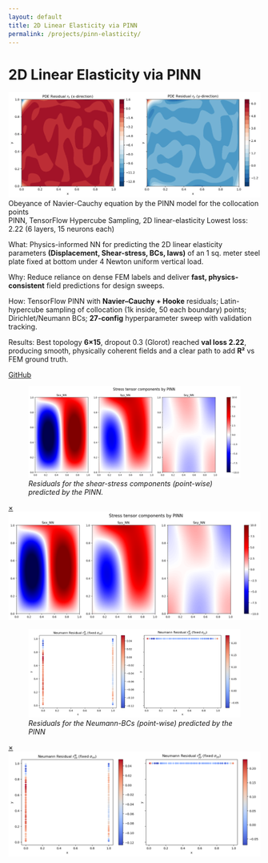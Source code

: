 ```yaml
---
layout: default
title: 2D Linear Elasticity via PINN
permalink: /projects/pinn-elasticity/
---
```

# 2D Linear Elasticity via PINN

<div class="media hero" data-alt="Obeyance of Navier-Cauchy equation by the PINN model for the collocation points">
  <img src="/assets/img/projects/pinn-elasticity/hero.png"
       alt="Obeyance of Navier-Cauchy equation by the PINN model for the collocation points">
</div>

<div class="hero-note">Obeyance of Navier-Cauchy equation by the PINN model for the collocation points</div>

<div class="metrics">
  <span class="metric">PINN, TensorFlow</span>
  <span class="metric alt">Hypercube Sampling, 2D linear-elasticity</span>
  <span class="metric good">Lowest loss: 2.22 (6 layers, 15 neurons each)</span>
</div>

<p><span class="label">What:</span> Physics-informed NN for predicting the 2D linear elasticity parameters <strong>(Displacement, Shear-stress, BCs, laws)</strong> of an 1 sq. meter steel plate fixed at bottom under 4 Newton uniform vertical load.</p>
<p><span class="label">Why:</span> Reduce reliance on dense FEM labels and deliver <strong>fast, physics-consistent</strong> field predictions for design sweeps.</p>
<p><span class="label">How:</span> TensorFlow PINN with <strong>Navier–Cauchy + Hooke</strong> residuals; Latin-hypercube sampling of collocation (1k inside, 50 each boundary) points; Dirichlet/Neumann BCs; <strong>27-config</strong> hyperparameter sweep with validation tracking.</p>
<p><span class="label">Results:</span> Best topology <strong>6×15</strong>, dropout 0.3 (Glorot) reached <strong>val loss 2.22</strong>, producing smooth, physically coherent fields and a clear path to add <strong>R²</strong> vs FEM ground truth.</p>

<p><a class="btn" href="https://github.com/submerged-in-matrix/materials-ml-projects-/tree/main/Projects/P_3_PINN_Linear_Elasticity" target="_blank" rel="noopener">GitHub</a></p>

<div class="gallery equal">
  <figure class="figure tilt">
    <a href="#fe-fig1">
      <div class="frame">
        <img class="pixel-safe" src="/assets/img/projects/pinn-elasticity/fig1.png" alt="Residuals">
      </div>
    </a>
    <figcaption><em>Residuals for the shear-stress components (point-wise) predicted by the PINN.</em></figcaption>
  </figure>
  <div id="fe-fig1" class="lb"><a class="x" href="#">×</a><img src="/assets/img/projects/pinn-elasticity/fig1.png" alt=""></div>

  <figure class="figure tilt">
    <a href="#fe-fig2">
      <div class="frame">
        <img class="pixel-safe" src="/assets/img/projects/pinn-elasticity/fig2.png" alt="Neumann-BC">
      </div>
    </a>
    <figcaption><em>Residuals for the Neumann-BCs (point-wise) predicted by the PINN</em></figcaption>
  </figure>
  <div id="fe-fig2" class="lb"><a class="x" href="#">×</a><img src="/assets/img/projects/pinn-elasticity/fig2.png" alt=""></div>
</div>

